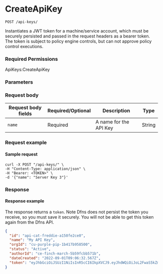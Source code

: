 # CreateApiKey

`POST /api-keys/`

Instantiates a JWT token for a machine/service account, which must be securely persisted and passed in the request headers as a bearer token. The token is subject to policy engine controls, but can not approve policy control executions.&#x20;

### Required Permissions <a href="#scopes" id="scopes"></a>

ApiKeys:CreateApiKey

### Parameters <a href="#request-body" id="request-body"></a>

### Request body <a href="#request-example.1" id="request-example.1"></a>

| Request body fields | Required/Optional | Description            | Type   |
| ------------------- | ----------------- | ---------------------- | ------ |
| `name`              | Required          | A name for the API Key | String |

### Request example <a href="#request-example.1" id="request-example.1"></a>

#### Sample request <a href="#sample-request" id="sample-request"></a>

```shell
curl -X POST "/api-keys/" \
-H "Content-Type: application/json" \
-H "Bearer: <TOKEN>" \
-d '{"name": "Server Key 3"}'
```

### Response <a href="#response" id="response"></a>

#### Response example <a href="#response-example" id="response-example"></a>

The response returns a `token`.  Note Dfns does not persist the token you receive, so you must save it securely.  You will not be able to get this token again from the Dfns API.

```json
{
  "id": "api-cat-freddie-a150fe2ce0",
  "name": "My API Key",
  "orgId": "cu-purple-pip-1b417b958500",
  "status": "Active",
  "authorId": "ce-finch-march-5b59fcbb571b",
  "dateCreated": "2022-09-01T09:06:32.567Z",
  "token": "eyJhbGciOiJSUzI1NiIsInR5cCI6IkpXVCJ9.eyJhdWQiOiJoL2FwaS5kZm5ZiIsImlzcyI6Imh0dHBzOi8vYXBpa2V5cy5kZm5zLnd0Zi8iLCJzdWIiOiJjdS1wdXJwbGUtcGlwLTFiNDE3Yjk1ODUwMCIsImh0dHBzOi8vY3VzdG9tL29yZ0lkIjoiY3UtcHVycGxlLXBpcC0xYjQxN2I5NTg1MDAiLCJwZXJtaXNzaW9ucyI6WyJmdWxsOmFkbWluIl0sInNjb3BlIjoiZnVsbDphZG1pbiIsImp0aSI6ImFwaS1jYXQtZnJlZGRpZS1hMTUwZmUyY2UwIiwiaWF0IjoxNjYyMDIzMTkyLCJleHAiOjE2NjIxMDk1OTJ9.XXXXXXXXXXXXXXXXXXXXXXXX"
}
```
